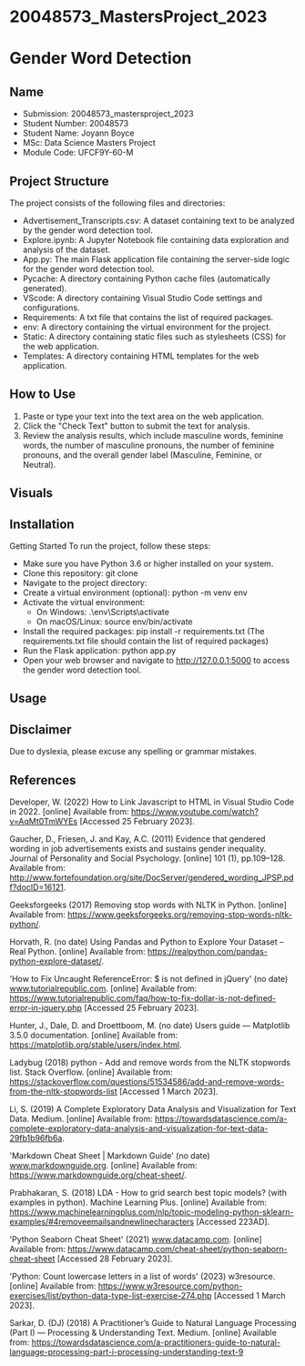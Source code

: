 # 20048573_MastersProject_2023
# Gender Word Detection

## Name

- Submission: 20048573_mastersproject_2023
- Student Number: 20048573
- Student Name: Joyann Boyce
- MSc: Data Science Masters Project
- Module Code: UFCF9Y-60-M

## Project Structure
The project consists of the following files and directories:

- Advertisement_Transcripts.csv: A dataset containing text to be analyzed by the gender word detection tool.
- Explore.ipynb: A Jupyter Notebook file containing data exploration and analysis of the dataset.
- App.py: The main Flask application file containing the server-side logic for the gender word detection tool.
- Pycache: A directory containing Python cache files (automatically generated).
- VScode: A directory containing Visual Studio Code settings and configurations.
- Requirements: A txt file that contains the list of required packages.
- env: A directory containing the virtual environment for the project.
- Static: A directory containing static files such as stylesheets (CSS) for the web application.
- Templates: A directory containing HTML templates for the web application.


## How to Use
1. Paste or type your text into the text area on the web application.
2. Click the "Check Text" button to submit the text for analysis.
3. Review the analysis results, which include masculine words, feminine words, the number of masculine pronouns, the number of feminine pronouns, and the overall gender label (Masculine, Feminine, or Neutral).


## Visuals



## Installation
Getting Started
To run the project, follow these steps:

- Make sure you have Python 3.6 or higher installed on your system.
- Clone this repository: git clone 
- Navigate to the project directory: 
- Create a virtual environment (optional): python -m venv env
- Activate the virtual environment:
    - On Windows: .\env\Scripts\activate
    - On macOS/Linux: source env/bin/activate
- Install the required packages: pip install -r requirements.txt (The requirements.txt file should contain the list of required packages)
- Run the Flask application: python app.py
- Open your web browser and navigate to http://127.0.0.1:5000 to access the gender word detection tool.


## Usage




## Disclaimer 
Due to dyslexia, please excuse any spelling or grammar mistakes.

## References

Developer, W. (2022) How to Link Javascript to HTML in Visual Studio Code in 2022. [online] Available from: https://www.youtube.com/watch?v=AqMt0TmWYEs [Accessed 25 February 2023].

Gaucher, D., Friesen, J. and Kay, A.C. (2011) Evidence that gendered wording in job advertisements exists and sustains gender inequality. Journal of Personality and Social Psychology. [online] 101 (1), pp.109–128. Available from: http://www.fortefoundation.org/site/DocServer/gendered_wording_JPSP.pdf?docID=16121.

Geeksforgeeks (2017) Removing stop words with NLTK in Python. [online] Available from: https://www.geeksforgeeks.org/removing-stop-words-nltk-python/.

Horvath, R. (no date) Using Pandas and Python to Explore Your Dataset – Real Python. [online] Available from: https://realpython.com/pandas-python-explore-dataset/.

'How to Fix Uncaught ReferenceError: $ is not defined in jQuery' (no date) www.tutorialrepublic.com. [online] Available from: https://www.tutorialrepublic.com/faq/how-to-fix-dollar-is-not-defined-error-in-jquery.php [Accessed 25 February 2023].

Hunter, J., Dale, D. and Droettboom, M. (no date) Users guide — Matplotlib 3.5.0 documentation. [online] Available from: https://matplotlib.org/stable/users/index.html.

Ladybug (2018) python - Add and remove words from the NLTK stopwords list. Stack Overflow. [online] Available from: https://stackoverflow.com/questions/51534586/add-and-remove-words-from-the-nltk-stopwords-list [Accessed 1 March 2023].

Li, S. (2019) A Complete Exploratory Data Analysis and Visualization for Text Data. Medium. [online] Available from: https://towardsdatascience.com/a-complete-exploratory-data-analysis-and-visualization-for-text-data-29fb1b96fb6a.

'Markdown Cheat Sheet | Markdown Guide' (no date) www.markdownguide.org. [online] Available from: https://www.markdownguide.org/cheat-sheet/.

Prabhakaran, S. (2018) LDA - How to grid search best topic models? (with examples in python). Machine Learning Plus. [online] Available from: https://www.machinelearningplus.com/nlp/topic-modeling-python-sklearn-examples/#4removeemailsandnewlinecharacters [Accessed 223AD].

'Python Seaborn Cheat Sheet' (2021) www.datacamp.com. [online] Available from: https://www.datacamp.com/cheat-sheet/python-seaborn-cheat-sheet [Accessed 28 February 2023].

'Python: Count lowercase letters in a list of words' (2023) w3resource. [online] Available from: https://www.w3resource.com/python-exercises/list/python-data-type-list-exercise-274.php [Accessed 1 March 2023].

Sarkar, D. (DJ) (2018) A Practitioner’s Guide to Natural Language Processing (Part I) — Processing & Understanding Text. Medium. [online] Available from: https://towardsdatascience.com/a-practitioners-guide-to-natural-language-processing-part-i-processing-understanding-text-9


